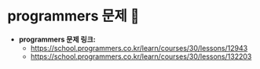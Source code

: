 # programmers 문제 📝

* __programmers 문제 링크:__ 
    * <https://school.programmers.co.kr/learn/courses/30/lessons/12943>
    * <https://school.programmers.co.kr/learn/courses/30/lessons/132203>